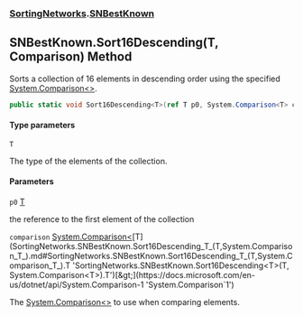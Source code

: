 ### [SortingNetworks](SortingNetworks.md 'SortingNetworks').[SNBestKnown](SortingNetworks.SNBestKnown.md 'SortingNetworks.SNBestKnown')

## SNBestKnown.Sort16Descending<T>(T, Comparison<T>) Method

Sorts a collection of 16 elements in descending order using the specified [System.Comparison&lt;&gt;](https://docs.microsoft.com/en-us/dotnet/api/System.Comparison-1 'System.Comparison`1').

```csharp
public static void Sort16Descending<T>(ref T p0, System.Comparison<T> comparison);
```
#### Type parameters

<a name='SortingNetworks.SNBestKnown.Sort16Descending_T_(T,System.Comparison_T_).T'></a>

`T`

The type of the elements of the collection.
#### Parameters

<a name='SortingNetworks.SNBestKnown.Sort16Descending_T_(T,System.Comparison_T_).p0'></a>

`p0` [T](SortingNetworks.SNBestKnown.Sort16Descending_T_(T,System.Comparison_T_).md#SortingNetworks.SNBestKnown.Sort16Descending_T_(T,System.Comparison_T_).T 'SortingNetworks.SNBestKnown.Sort16Descending<T>(T, System.Comparison<T>).T')

the reference to the first element of the collection

<a name='SortingNetworks.SNBestKnown.Sort16Descending_T_(T,System.Comparison_T_).comparison'></a>

`comparison` [System.Comparison&lt;](https://docs.microsoft.com/en-us/dotnet/api/System.Comparison-1 'System.Comparison`1')[T](SortingNetworks.SNBestKnown.Sort16Descending_T_(T,System.Comparison_T_).md#SortingNetworks.SNBestKnown.Sort16Descending_T_(T,System.Comparison_T_).T 'SortingNetworks.SNBestKnown.Sort16Descending<T>(T, System.Comparison<T>).T')[&gt;](https://docs.microsoft.com/en-us/dotnet/api/System.Comparison-1 'System.Comparison`1')

The [System.Comparison&lt;&gt;](https://docs.microsoft.com/en-us/dotnet/api/System.Comparison-1 'System.Comparison`1') to use when comparing elements.